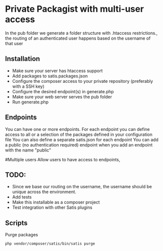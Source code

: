# Private Packagist with multi-user access

In the pub folder we generate a folder structure with .htaccess restrictions., the routing of an authenticated user
happens based on the username of that user

## Installation

- Make sure your server has htaccess support
- Add packages to satis.packages.json
- Configure the composer access to your private repository (preferably with a SSH key)
- Configure the desired endpoint(s) in generate.php
- Make sure your web server serves the pub folder
- Run generate.php

## Endpoints

You can have one or more endpoints.
For each endpoint you can define access to all or a selection of the packages defined in your configuration file
You can also define a separate satis.json for each endpoint
You can add a public (no authentication required) endpoint when you add an endpoint with the name "public"

#Multiple users
Allow users to have access to endpoints,

## TODO:

- Since we base our routing on the username, the username should be unique across the environment.
- Add tests
- Make this installable as a composer project
- Test integration with other Satis plugins

## Scripts

Purge packages

```bash
php vendor/composer/satis/bin/satis purge
```
